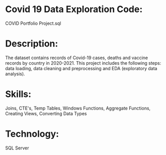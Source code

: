 

# Covid 19 Data Exploration Code: 
COVID Portfolio Project.sql 

# Description:
 The dataset contains records of Covid-19 cases, deaths and vaccine records by country in 2020-2021.
This project includes the following steps: data loading, data cleaning and preprocessing and EDA (exploratory data analysis). 
 
 # Skills: 
Joins, CTE's, Temp Tables, Windows Functions, Aggregate Functions, Creating Views, Converting Data Types 

 # Technology: 
SQL Server
